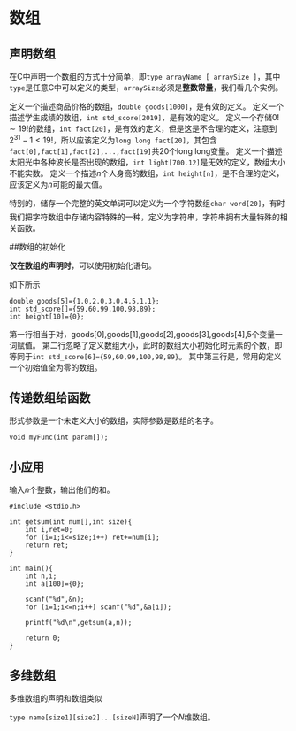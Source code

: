 # 数组 


## 声明数组

在C中声明一个数组的方式十分简单，即`type arrayName [ arraySize ]`，其中`type`是任意C中可以定义的类型，`arraySize`必须是**整数常量**，我们看几个实例。

定义一个描述商品价格的数组，`double goods[1000]`，是有效的定义。
定义一个描述学生成绩的数组，`int std_score[2019]`，是有效的定义。
定义一个存储$0! \sim 19!$的数组，`int fact[20]`，是有效的定义，但是这是不合理的定义，注意到$2^{31} -1 < 19!$，所以应该定义为`long long fact[20]`，其包含`fact[0],fact[1],fact[2],...,fact[19]`共20个long long变量。
定义一个描述太阳光中各种波长是否出现的数组，`int light[700.12]`是无效的定义，数组大小不能实数。
定义一个描述$n$个人身高的数组，`int height[n]`，是不合理的定义，应该定义为$n$可能的最大值。

特别的，储存一个完整的英文单词可以定义为一个字符数组`char word[20]`，有时我们把字符数组中存储内容特殊的一种，定义为字符串，字符串拥有大量特殊的相关函数。

##数组的初始化

**仅在数组的声明时**，可以使用初始化语句。

如下所示

```
double goods[5]={1.0,2.0,3.0,4.5,1.1};
int std_score[]={59,60,99,100,98,89};
int height[10]={0};
```

第一行相当于对，goods[0],goods[1],goods[2],goods[3],goods[4],5个变量一词赋值。
第二行忽略了定义数组大小，此时的数组大小初始化时元素的个数，即等同于`int std_score[6]={59,60,99,100,98,89}`。
其中第三行是，常用的定义一个初始值全为零的数组。

## 传递数组给函数

形式参数是一个未定义大小的数组，实际参数是数组的名字。

```
void myFunc(int param[]);
```

## 小应用
输入$n$个整数，输出他们的和。

```
#include <stdio.h>

int getsum(int num[],int size){
	int i,ret=0;
	for (i=1;i<=size;i++) ret+=num[i];
	return ret;
}

int main(){
	int n,i;
	int a[100]={0};

	scanf("%d",&n);
	for (i=1;i<=n;i++) scanf("%d",&a[i]);

	printf("%d\n",getsum(a,n));

	return 0;
}
```

## 多维数组

多维数组的声明和数组类似

`type name[size1][size2]...[sizeN]`声明了一个$N$维数组。

